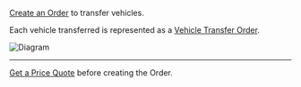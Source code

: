 [Create an Order](https://runbuggy.stoplight.io/docs/shipping-api/b3A6NDE4MzU1MTY-create-an-order) to transfer vehicles.


Each vehicle transferred is represented as a [Vehicle Transfer Order](https://runbuggy.stoplight.io/docs/shipping-api/b3A6NDE4MzU1Mjk-find-vehicle-transfer-orders-expanded).

![Diagram](https://api-documentation-assets.s3-us-west-2.amazonaws.com/Shipper+API_+Basic+Process.png)

---

[Get a Price Quote](https://runbuggy.stoplight.io/docs/shipping-api/b3A6NDE4MzU1MzQ-quote-an-order) before creating the Order.
